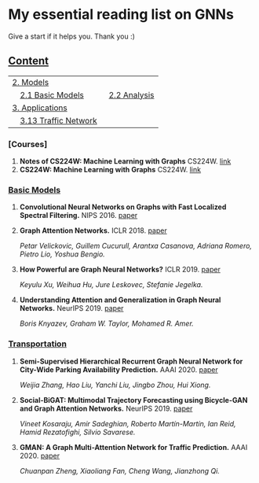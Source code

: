 # My essential reading list on GNNs
Give a start if it helps you. Thank you :)
## [Content](#content)

<table>
<tr><td colspan="2"><a href="#models">2. Models</a></td></tr>
<tr>
    <td>&emsp;<a href="#popular-models">2.1 Basic Models</a></td>
    <td>&ensp;<a href="#analysis">2.2 Analysis</a></td>

</tr>

<tr><td colspan="2"><a href="#applications">3. Applications</a></td></tr> 
    <td>&emsp;<a href="#transportation">3.13 Traffic Network</a></td>
</tr>

</table>

### [Courses]
1. **Notes of CS224W: Machine Learning with Graphs** CS224W. [link](https://snap-stanford.github.io/cs224w-notes/)
2. **CS224W: Machine Learning with Graphs** CS224W. [link](http://web.stanford.edu/class/cs224w/)


### [Basic Models](#content)
1. **Convolutional Neural Networks on Graphs with Fast Localized Spectral Filtering.** NIPS 2016. [paper](http://papers.nips.cc/paper/6081-convolutional-neural-networks-on-graphs-with-fast-localized-spectral-filtering.pdf)
1. **Graph Attention Networks.** ICLR 2018. [paper](https://mila.quebec/wp-content/uploads/2018/07/d1ac95b60310f43bb5a0b8024522fbe08fb2a482.pdf)

    *Petar Velickovic, Guillem Cucurull, Arantxa Casanova, Adriana Romero, Pietro Lio, Yoshua Bengio.*
    
1. **How Powerful are Graph Neural Networks?** ICLR 2019. [paper](https://openreview.net/pdf?id=ryGs6iA5Km)

    *Keyulu Xu, Weihua Hu, Jure Leskovec, Stefanie Jegelka.*

1. **Understanding Attention and Generalization in Graph Neural Networks.** NeurIPS 2019. [paper](https://arxiv.org/pdf/1905.02850.pdf)

    *Boris Knyazev, Graham W. Taylor, Mohamed R. Amer.*
    
    
### [Transportation](#content)
   
1. **Semi-Supervised Hierarchical Recurrent Graph Neural Network for City-Wide Parking Availability Prediction.** AAAI 2020. [paper](https://arxiv.org/pdf/1911.10516.pdf)

    *Weijia Zhang, Hao Liu, Yanchi Liu, Jingbo Zhou, Hui Xiong.*

1. **Social-BiGAT: Multimodal Trajectory Forecasting using Bicycle-GAN and Graph Attention Networks.** NeurIPS 2019. [paper](http://papers.nips.cc/paper/by-source-2019-75)

	*Vineet Kosaraju, Amir Sadeghian, Roberto Martín-Martín, Ian Reid, Hamid Rezatofighi, Silvio Savarese.*

1. **GMAN: A Graph Multi-Attention Network for Traffic Prediction.** AAAI 2020. [paper](https://arxiv.org/abs/1911.08415)

	*Chuanpan Zheng, Xiaoliang Fan, Cheng Wang, Jianzhong Qi.*

